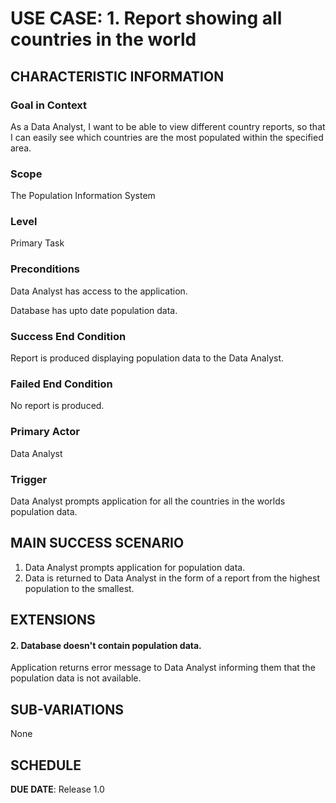 # USE CASE: 1. Report showing all countries in the world

## CHARACTERISTIC INFORMATION

### Goal in Context
As a Data Analyst, I want to be able to view different country reports, so that I can easily see which countries are the most populated within the specified area.


### Scope
The Population Information System


### Level
Primary Task


### Preconditions
Data Analyst has access to the application.

Database has upto date population data.


### Success End Condition
Report is produced displaying population data to the Data Analyst.


### Failed End Condition
No report is produced.


### Primary Actor
Data Analyst


### Trigger
Data Analyst prompts application for all the countries in the worlds population data.


## MAIN SUCCESS SCENARIO
1. Data Analyst prompts application for population data.
2. Data is returned to Data Analyst in the form of a report from the highest population to the smallest.


## EXTENSIONS
#### 2. Database doesn't contain population data.
Application returns error message to Data Analyst informing them that the population data is not available.


## SUB-VARIATIONS
None


## SCHEDULE

**DUE DATE**: Release 1.0


